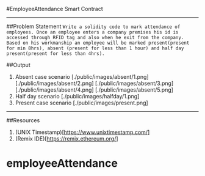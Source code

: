 #EmployeeAttendance Smart Contract
***
##Problem Statement
`Write a solidity code to mark attendance of employees. Once an employee enters a company premises his id is accessed through RFID tag and also when he exit from the company. Based on his workmanship an employee will be marked present(present for min 8hrs), absent (present for less than 1 hour) and half day present(present for less than 4hrs).`

##Output
1. Absent case scenario
[./public/images/absent/1.png]
[./public/images/absent/2.png]
[./public/images/absent/3.png]
[./public/images/absent/4.png]
[./public/images/absent/5.png]
2. Half day scenario
[./public/images/halfday/1.png]
3. Present case scenario
[./public/images/present.png]

***
##Resources
1. (UNIX Timestamp)[https://www.unixtimestamp.com/]
2. (Remix IDE)[https://remix.ethereum.org/]
# employeeAttendance
